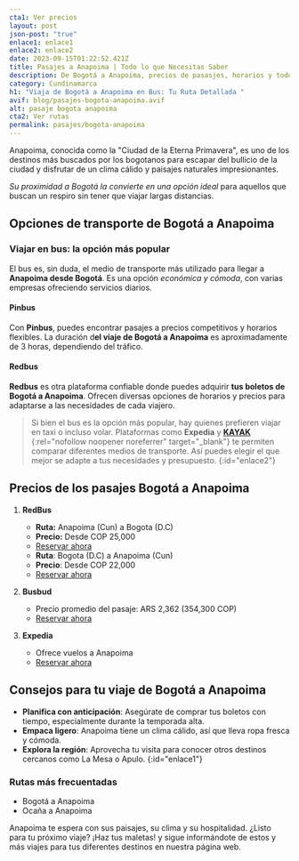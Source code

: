 ```yaml
---
cta1: Ver precios
layout: post
json-post: "true"
enlace1: enlace1
enlace2: enlace2
date: 2023-09-15T01:22:52.421Z
title: Pasajes a Anapoima | Todo lo que Necesitas Saber
description: De Bogotá a Anapoima, precios de pasasjes, horarios y todo sobre cómo hacer que tu viaje sea lo más agradable. ¡Infórmate con nosotros!
category: Cundinamarca
h1: "Viaja de Bogotá a Anapoima en Bus: Tu Ruta Detallada "
avif: blog/pasajes-bogota-anapoima.avif
alt: pasaje bogota anapoima
cta2: Ver rutas
permalink: pasajes/bogota-anapoima
---
```

Anapoima, conocida como la "Ciudad de la Eterna Primavera", es uno de los destinos más buscados por los bogotanos para escapar del bullicio de la ciudad y disfrutar de un clima cálido y paisajes naturales impresionantes.

*Su proximidad a Bogotá la convierte en una opción ideal* para aquellos que buscan un respiro sin tener que viajar largas distancias.

## Opciones de transporte de Bogotá a Anapoima

### Viajar en bus: la opción más popular

El bus es, sin duda, el medio de transporte más utilizado para llegar a **Anapoima desde Bogotá**. Es una opción *económica y cómoda*, con varias empresas ofreciendo servicios diarios.

#### **Pinbus**

Con **Pinbus**, puedes encontrar pasajes a precios competitivos y horarios flexibles. La duración d**el viaje de Bogotá a Anapoima** es aproximadamente de 3 horas, dependiendo del tráfico. 

#### **Redbus**

**Redbus** es otra plataforma confiable donde puedes adquirir **tus boletos de Bogotá a Anapoima**. Ofrecen diversas opciones de horarios y precios para adaptarse a las necesidades de cada viajero.

> Si bien el bus es la opción más popular, hay quienes prefieren viajar en taxi o incluso volar. Plataformas como **Expedia** y [**KAYAK** ](https://kayak.com.co/in?a=kan_273914_584508&lc=es&url=%2Fcars){:rel="nofollow noopener noreferrer" target="_blank"} te permiten comparar diferentes medios de transporte. Así puedes elegir el que mejor se adapte a tus necesidades y presupuesto.
{:id="enlace2"}

## Precios de los pasajes Bogotá a Anapoima

1. **RedBus**

   * **Ruta:** Anapoima (Cun) a Bogota (D.C)
   * **Precio:** Desde COP 25,000
   * [Reservar ahora](https://www.redbus.co/)
   * **Ruta**: Bogota (D.C) a Anapoima (Cun)
   * **Precio**: Desde COP 22,000
   * [Reservar ahora](https://www.redbus.co/)
2. **Busbud**

   * Precio promedio del pasaje: ARS 2,362 (354,300 COP)
   * [Reservar ahora](https://www.busbud.com/es-419/autobus-bogota-anapoima/r/d2g64p-d2fczu)
3. **Expedia**

   * Ofrece vuelos a Anapoima
   * [Reservar ahora](https://www.expedia.com/es/Vuelos-Baratos-Anapoima.d6324804.Guia-de-vuelos)

## Consejos para tu viaje de Bogotá a Anapoima

* **Planifica con anticipación**: Asegúrate de comprar tus boletos con tiempo, especialmente durante la temporada alta.
* **Empaca ligero**: Anapoima tiene un clima cálido, así que lleva ropa fresca y cómoda.
* **Explora la región**: Aprovecha tu visita para conocer otros destinos cercanos como La Mesa o Apulo.
{:id="enlace1"}

### Rutas más frecuentadas

* Bogotá a Anapoima
* Ocaña a Anapoima

Anapoima te espera con sus paisajes, su clima y su hospitalidad. ¿Listo para tu próximo viaje? ¡Haz tus maletas! y sigue informándote de estos y más viajes para tus diferentes destinos en nuestra página web.